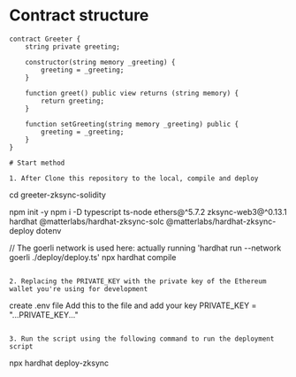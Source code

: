 # Contract structure

```
contract Greeter {
    string private greeting;

    constructor(string memory _greeting) {
        greeting = _greeting;
    }

    function greet() public view returns (string memory) {
        return greeting;
    }

    function setGreeting(string memory _greeting) public {
        greeting = _greeting;
    }
}

# Start method

1. After Clone this repository to the local, compile and deploy
```
cd greeter-zksync-solidity

npm init -y
npm i -D typescript ts-node ethers@^5.7.2 zksync-web3@^0.13.1 hardhat @matterlabs/hardhat-zksync-solc @matterlabs/hardhat-zksync-deploy dotenv

// The goerli network is used here: actually running 'hardhat run --network goerli ./deploy/deploy.ts'
npx hardhat compile
```

2. Replacing the PRIVATE_KEY with the private key of the Ethereum wallet you're using for development
```
create .env file
Add this to the file and add your key
PRIVATE_KEY = "...PRIVATE_KEY..."
```

3. Run the script using the following command to run the deployment script
```
npx hardhat deploy-zksync
```

